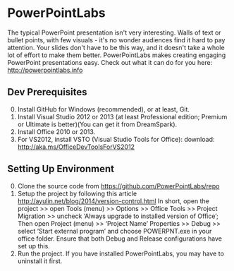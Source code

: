 # PowerPointLabs
The typical PowerPoint presentation isn't very interesting. Walls of text or bullet points, with few visuals - it's no wonder audiences find it hard to pay attention.
Your slides don't have to be this way, and it doesn't take a whole lot of effort to make them better.
PowerPointLabs makes creating engaging PowerPoint presentations easy. Check out what it can do for you here: http://powerpointlabs.info

## Dev Prerequisites
0. Install GitHub for Windows (recommended), or at least, Git.
1. Install Visual Studio 2012 or 2013 (at least Professional edition; Premium or Ultimate is better)(You can get it from DreamSpark).
2. Install Office 2010 or 2013.
3. For VS2012, install VSTO (Visual Studio Tools for Office):
download: http://aka.ms/OfficeDevToolsForVS2012

## Setting Up Environment
0. Clone the source code from https://github.com/PowerPointLabs/repo
1. Setup the project by following this article http://ayulin.net/blog/2014/version-control.html
In short, open the project >> open Tools (menu) >> Options >> Office Tools >> Project Migration >> uncheck ‘Always upgrade to installed version of Office’; 
Then open Project (menu) >> ‘Project Name’ Properties >> Debug >> select ‘Start external program’ and choose POWERPNT.exe in your office folder. Ensure that both Debug and Release configurations have set up this.
2. Run the project. If you have installed PowerPointLabs, you may have to uninstall it first.

